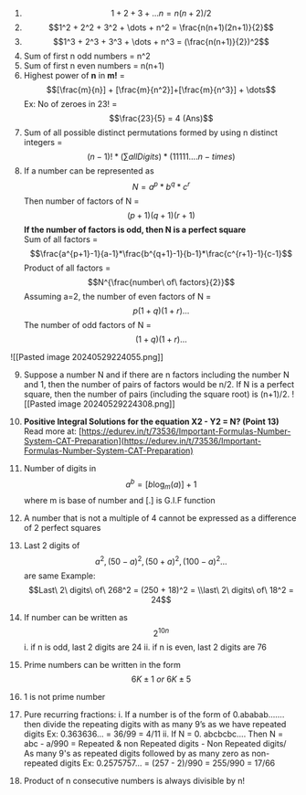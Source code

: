 1. $$1+2+3+...n = n(n+2)/2$$
2. $$1^2 + 2^2 + 3^2 + \dots + n^2 = \frac{n(n+1)(2n+1)}{2}$$
3. $$1^3 + 2^3 + 3^3 + \dots + n^3 = (\frac{n(n+1)}{2})^2$$
4. Sum of first n odd numbers = n^2
5. Sum of first n even numbers = n(n+1)
6. Highest power of **n** in **m!** = $$[\frac{m}{n}] + [\frac{m}{n^2}]+[\frac{m}{n^3}] + \dots$$
Ex: No of zeroes in 23! = $$\frac{23}{5} = 4 (Ans)$$
7. Sum of all possible distinct permutations formed by using n distinct integers = $$(n-1)!*\left( \sum allDigits \right)*(11111\dots.n-times)$$
8.  If a number can be represented as $$N = a^p*b^q*c^r$$ Then number of factors of N =$$(p+1)(q+1)(r+1)$$ **If the number of factors is odd, then N is a perfect square**  
	 Sum of all factors = $$\frac{a^{p+1}-1}{a-1}*\frac{b^{q+1}-1}{b-1}*\frac{c^{r+1}-1}{c-1}$$ Product of all factors = $$N^{\frac{number\ of\ factors}{2}}$$ Assuming a=2, the number of even factors of N = $$p (1 + q) (1 + r) . . .$$ The number of odd factors of N = $$(1 + q) (1 + r)…$$  
  
 ![[Pasted image 20240529224055.png]]

9. Suppose a number N and if there are n factors including the number N and 1, then the number of pairs of factors would be n/2. If N is a perfect square, then the number of pairs (including the square root) is (n+1)/2. ![[Pasted image 20240529224308.png]]
10. **Positive Integral Solutions for the equation X2 - Y2 = N?  (Point 13)** Read more at: [https://edurev.in/t/73536/Important-Formulas-Number-System-CAT-Preparation](https://edurev.in/t/73536/Important-Formulas-Number-System-CAT-Preparation)

11. Number of digits in $$a^b = [b\log_{m}(a)]+1$$ where m is base of number and [.] is G.I.F function

12. A number that is not a multiple of 4 cannot be expressed as a difference of 2 perfect squares
13. Last 2 digits of $$a^2, (50-a)^2,(50+a)^2, (100-a)^2\dots$$ are same
Example:$$Last\ 2\ digits\ of\ 268^2 = (250 + 18)^2 = \\last\ 2\ digits\ of\ 18^2 = 24$$
14. If number can be written as $$2^{10n}$$ i. if n is odd, last 2 digits are 24
	ii. if n is even, last 2 digits are 76
15. Prime numbers can be written in the form $$6K\pm1\ or\ 6K\pm5$$
16. 1 is not prime number
17. Pure recurring fractions:
	i. If a number is of the form of 0.ababab……. then divide the repeating digits with as many 9’s as we have repeated digits 
		Ex: 0.363636... = 36/99 = 4/11
	ii. If N = 0. abcbcbc…. Then N = abc - a/990 = Repeated & non Repeated digits - Non Repeated digits/ As many 9's as repeated digits followed by as many zero as non-repeated digits 
		Ex: 0.2575757... = (257 -  2)/990 = 255/990 = 17/66
18. Product of n consecutive numbers is always divisible by n!
 

